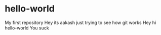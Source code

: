 # hello-world
My first repository 
Hey its aakash just trying to see how git works
Hey hi hello-world
You suck
